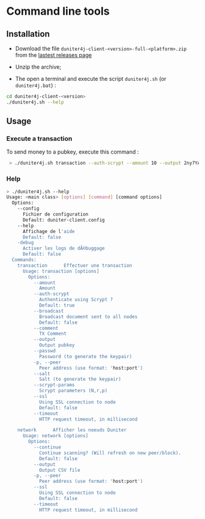# Command line tools

## Installation

 - Download the file `duniter4j-client-<version>-full-<platform>.zip` from the [lastest releases page](https://www.github.com/duniter/duniter4j/releases)
 
 - Unzip the archive;
   
 - The open a terminal and execute the script `duniter4j.sh` (or `duniter4j.bat`) :
 
 ```bash
 cd duniter4j-client-<version>
 ./duniter4j.sh --help
 ```
 

## Usage

### Execute a transaction

To send money to a pubkey, execute this command :

```bash
 > ./duniter4j.sh transaction --auth-scrypt --amount 10 --output 2ny7YAdmzReQxAayyJZsyVYwYhVyax2thKcGknmQy5nQ --comment "Thks for Duniter"
```   
 
### Help

 ```bash
 > ./duniter4j.sh --help
 Usage: <main class> [options] [command] [command options]
   Options:
     --config
       Fichier de configuration
       Default: duniter-client.config
     --help
       Affichage de l'aide
       Default: false
     -debug
       Activer les logs de dÃ©buggage
       Default: false
   Commands:
     transaction      Effectuer une transaction
       Usage: transaction [options]
         Options:
           --amount
             Amount
           --auth-scrypt
             Authenticate using Scrypt ?
             Default: true
           --broadcast
             Broadcast document sent to all nodes
             Default: false
           --comment
             TX Comment
           --output
             Output pubkey
           --passwd
             Password (to generate the keypair)
           -p, --peer
             Peer address (use format: 'host:port')
           --salt
             Salt (to generate the keypair)
           --scrypt-params
             Scrypt parameters (N,r,p)
           --ssl
             Using SSL connection to node
             Default: false
           --timeout
             HTTP request timeout, in millisecond
 
     network      Afficher les noeuds Duniter
       Usage: network [options]
         Options:
           --continue
             Continue scanning? (Will refresh on new peer/block).
             Default: false
           --output
             Output CSV file
           -p, --peer
             Peer address (use format: 'host:port')
           --ssl
             Using SSL connection to node
             Default: false
           --timeout
             HTTP request timeout, in millisecond

 ```